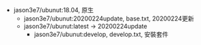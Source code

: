* jason3e7/ubunut:18.04, 原生
  * jason3e7/ubunut:20200224update, base.txt, 20200224更新 
  * jason3e7/ubunut:latest -> 20200224update
    * jason3e7/ubunut:develop, develop.txt, 安裝套件

